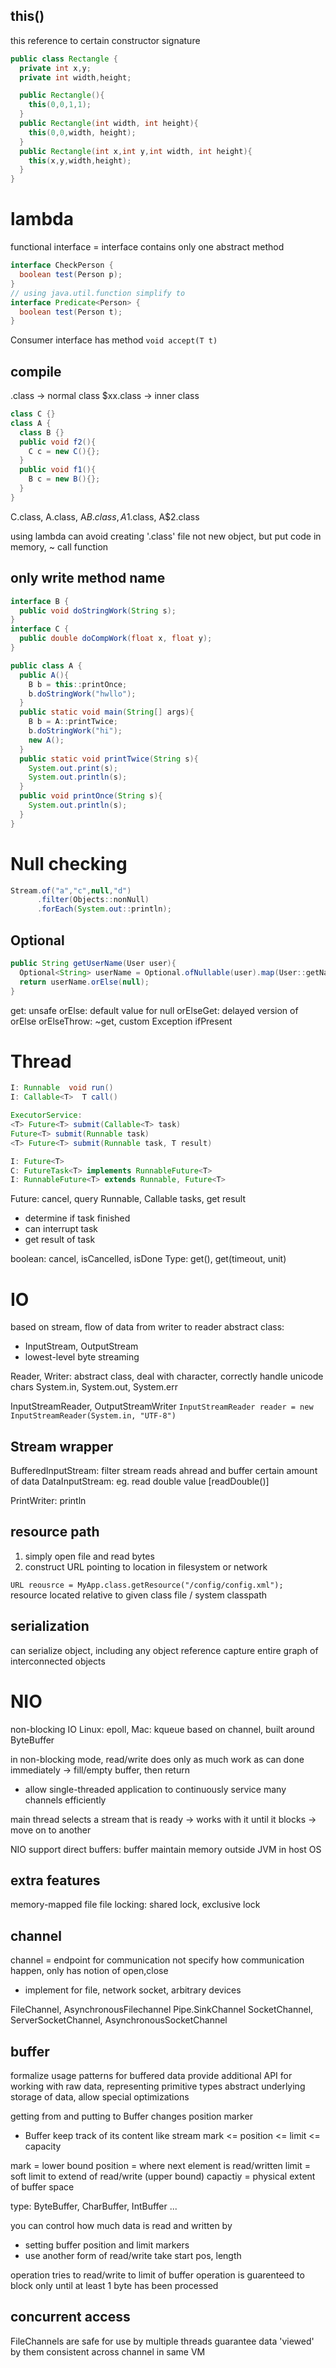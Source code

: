 ## this()
this reference to certain constructor signature

```java
public class Rectangle {
  private int x,y;
  private int width,height;

  public Rectangle(){
    this(0,0,1,1);
  }
  public Rectangle(int width, int height){
    this(0,0,width, height);
  }
  public Rectangle(int x,int y,int width, int height){
    this(x,y,width,height);
  }
}
```
# lambda
functional interface = interface contains only one abstract method

```java
interface CheckPerson {
  boolean test(Person p);
}
// using java.util.function simplify to 
interface Predicate<Person> {
  boolean test(Person t);
}
```

Consumer<T> interface has method `void accept(T t)`

## compile
.class -> normal class
$xx.class -> inner class
```java
class C {}
class A {
  class B {}
  public void f2(){
    C c = new C(){};
  }
  public void f1(){
    B c = new B(){};
  }
}
```
C.class, A.class, A$B.class, A$1.class, A$2.class

using lambda can avoid creating '.class' file
not new object, but put code in memory, ~ call function

## only write method name
```java
interface B {
  public void doStringWork(String s);
}
interface C {
  public double doCompWork(float x, float y);
}

public class A {
  public A(){
    B b = this::printOnce;
    b.doStringWork("hwllo");
  }
  public static void main(String[] args){
    B b = A::printTwice;
    b.doStringWork("hi");
    new A();
  }
  public static void printTwice(String s){
    System.out.print(s);
    System.out.println(s);
  }
  public void printOnce(String s){
    System.out.println(s);
  }
}
```

# Null checking
```java
Stream.of("a","c",null,"d")
      .filter(Objects::nonNull)
      .forEach(System.out::println);

```
## Optional
```java
public String getUserName(User user){
  Optional<String> userName = Optional.ofNullable(user).map(User::getName);
  return userName.orElse(null);
}
```
get: unsafe
orElse: default value for null
orElseGet: delayed version of orElse
orElseThrow: ~get, custom Exception
ifPresent

# Thread
```java
I: Runnable  void run()
I: Callable<T>  T call()

ExecutorService:
<T> Future<T> submit(Callable<T> task)
Future<T> submit(Runnable task)
<T> Future<T> submit(Runnable task, T result)

I: Future<T>
C: FutureTask<T> implements RunnableFuture<T>
I: RunnableFuture<T> extends Runnable, Future<T>


```
Future: cancel, query Runnable, Callable tasks, get result
- determine if task finished
- can interrupt task
- get result of task

boolean: cancel, isCancelled, isDone
Type: get(), get(timeout, unit)

# IO
based on stream, flow of data from writer to reader
abstract class: 
- InputStream, OutputStream
- lowest-level byte streaming

Reader, Writer: abstract class, deal with character, correctly handle unicode chars
System.in, System.out, System.err

InputStreamReader, OutputStreamWriter
`InputStreamReader reader = new InputStreamReader(System.in, "UTF-8")`

## Stream wrapper
BufferedInputStream: filter stream reads ahread and buffer certain amount of data
DataInputStream: eg. read double value [readDouble()]

PrintWriter: println

## resource path
1. simply open file and read bytes
2. construct URL pointing to location in filesystem or network

`URL reousrce = MyApp.class.getResource("/config/config.xml"); `
resource located relative to given class file / system classpath

## serialization
can serialize object, including any object reference
capture entire graph of interconnected objects

# NIO
non-blocking IO
Linux: epoll, Mac: kqueue
based on channel, built around ByteBuffer

in non-blocking mode, read/write does only as much work as can done immediately
-> fill/empty buffer, then return
- allow single-threaded application to continuously service many channels efficiently

main thread selects a stream that is ready
-> works with it until it blocks
-> move on to another

NIO support direct buffers: buffer maintain memory outside JVM in host OS

## extra features
memory-mapped file
file locking: shared lock, exclusive lock

## channel
channel = endpoint for communication
not specify how communication happen, only has notion of open,close
- implement for file, network socket, arbitrary devices

FileChannel, AsynchronousFilechannel
Pipe.SinkChannel
SocketChannel, ServerSocketChannel, AsynchronousSocketChannel

## buffer
formalize usage patterns for buffered data
provide additional API for working with raw data, representing primitive types
abstract underlying storage of data, allow special optimizations

getting from and putting to Buffer changes position marker
- Buffer keep track of its content like stream
mark <= position <= limit <= capacity

mark = lower bound
position = where next element is read/written
limit = soft limit to extend of read/write (upper bound)
capactiy = physical extent of buffer space

type: ByteBuffer, CharBuffer, IntBuffer ...

you can control how much data is read and written by
- setting buffer position and limit markers
- use another form of read/write take start pos, length

operation tries to read/write to limit of buffer
operation is guarenteed to block only until at least 1 byte has been processed

## concurrent access
FileChannels are safe for use by multiple threads
guarantee data 'viewed' by them consistent across channel in same VM








